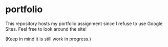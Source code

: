 # portfolio

This repository hosts my portfolio assignment since I refuse to use Google Sites. Feel free to look around the site!

(Keep in mind it is still work in progress.)
